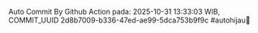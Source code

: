 Auto Commit By Github Action pada: 2025-10-31 13:33:03 WIB, COMMIT_UUID 2d8b7009-b336-47ed-ae99-5dca753b9f9c #autohijau🗿

